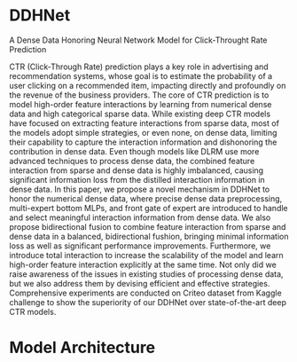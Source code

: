 # DDHNet
A Dense Data Honoring Neural Network Model for Click-Throught Rate Prediction

CTR (Click-Through Rate) prediction plays a key role in advertising and recommendation systems, whose goal is to estimate the probability of a user clicking on a recommended item, impacting directly and profoundly on the revenue of the business providers. The core of CTR prediction is to model high-order feature interactions by learning from numerical dense data and high categorical sparse data. While existing deep CTR models have focused on extracting feature interactions from sparse data, most of the models adopt simple strategies, or even none, on dense data, limiting their capability to capture the interaction information and dishonoring the contribution in dense data. Even though models like DLRM use more advanced techniques to process dense data, the combined feature interaction from sparse and dense data is highly imbalanced, causing significant information loss from the distilled interaction information in dense data. In this paper, we propose a novel mechanism in DDHNet to honor the numerical dense data, where precise dense data preprocessing, multi-expert bottom MLPs, and front gate of expert are introduced to handle and select meaningful interaction information from dense data. We also propose bidirectional fusion to combine feature interaction from sparse and dense data in a balanced, bidirectional fushion, bringing minimal information loss as well as significant performance improvements. Furthermore, we introduce total interaction to increase the scalability of the model and learn high-order feature interaction explicitly at the same time. Not only did we raise awareness of the issues in existing studies of processing dense data, but we also address them by devising efficient and effective strategies. Comprehensive experiments are conducted on Criteo dataset from Kaggle challenge to show the superiority of our DDHNet over state-of-the-art deep CTR models.
# Model Architecture

